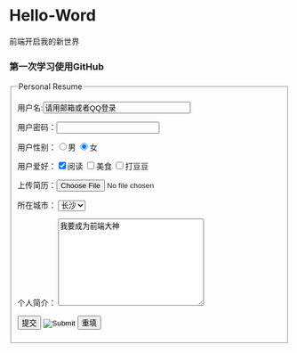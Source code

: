# Hello-Word
前端开启我的新世界
<h3>第一次学习使用GitHub</h3>
<form action="#"  method="get ">
    <fieldset>
        <legend>Personal Resume</legend>
    <input type="hidden" name="info" value="regist">
    <p> 用户名:<input type="text" name="username"
                   value="请用邮箱或者QQ登录" size="30px" maxlength="10" readonly="readonly"></p>
    <p>用户密码：<input type="password" name="pwd"></p>
    <p>用户性别：<input type="radio" name="sex" id="male"><label for="male">男</label>
        <input type="radio" name="sex" checked="checked" id="female"><label for="female">女</label></p>
    <p>用户爱好：<input type="checkbox" name="爱好" value="1" checked="checked">阅读
        <input type="checkbox" name="爱好" value="2">美食
        <input type="checkbox" name="爱好" value="3">打豆豆
    </p>
    <p>上传简历：<input type="file" name="resume"></p>
    <p>所在城市：
        <select name="citys">
            <option value="1" selected="selected">长沙</option>
            <option value="2">株洲</option>
            <option value="3">南宁</option>
            <option value="4">北海</option>
            <option value="5">重庆</option>
        </select>
    </p>
    <p>个人简介：
        <textarea name="" id="" cols="30" rows="10">我要成为前端大神</textarea>
    </p>
    <p>
        <input type="submit" value="提交" >
        <input type="image" src="images/login.gif">
        <input type="reset" value="重填">
    </p>
    <p></p>
    <!--<p><input type="button" value="这是一个button"></p>-->
    </fieldset>
</form>
</body>
